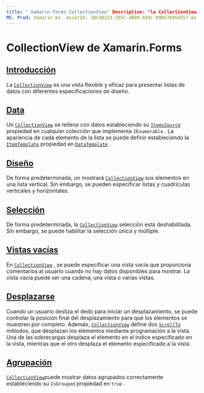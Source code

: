 ```yaml
---
title: " Xamarin.Forms CollectionView" Description: "la CollectionView es una vista flexible y eficaz para presentar listas de datos con diferentes especificaciones de diseño".
MS. Prod: Xamarin ms. AssetID: 2BC9B223-2D5C-4B09-849C-B9D578954557 ms. Technology: Xamarin-Forms Author: davidbritch ms. Author: dabritch ms. Date: 07/24/2019 no-LOC: [ Xamarin.Forms , Xamarin.Essentials ]
---
```


# <a name="xamarinforms-collectionview"></a>CollectionView de Xamarin.Forms

## <a name="introduction"></a>[Introducción](introduction.md)

La [`CollectionView`](xref:Xamarin.Forms.CollectionView) es una vista flexible y eficaz para presentar listas de datos con diferentes especificaciones de diseño.

## <a name="data"></a>[Data](populate-data.md)

Un [`CollectionView`](xref:Xamarin.Forms.CollectionView) se rellena con datos estableciendo su [`ItemsSource`](xref:Xamarin.Forms.ItemsView.ItemsSource) propiedad en cualquier colección que implementa `IEnumerable` . La apariencia de cada elemento de la lista se puede definir estableciendo la [`ItemTemplate`](xref:Xamarin.Forms.ItemsView.ItemTemplate) propiedad en [`DataTemplate`](xref:Xamarin.Forms.DataTemplate) .

## <a name="layout"></a>[Diseño](layout.md)

De forma predeterminada, un mostrará [`CollectionView`](xref:Xamarin.Forms.CollectionView) sus elementos en una lista vertical. Sin embargo, se pueden especificar listas y cuadrículas verticales y horizontales.

## <a name="selection"></a>[Selección](selection.md)

De forma predeterminada, la [`CollectionView`](xref:Xamarin.Forms.CollectionView) selección está deshabilitada. Sin embargo, se puede habilitar la selección única y múltiple.

## <a name="empty-views"></a>[Vistas vacías](emptyview.md)

En [`CollectionView`](xref:Xamarin.Forms.CollectionView) , se puede especificar una vista vacía que proporciona comentarios al usuario cuando no hay datos disponibles para mostrar. La vista vacía puede ser una cadena, una vista o varias vistas.

## <a name="scrolling"></a>[Desplazarse](scrolling.md)

Cuando un usuario desliza el dedo para iniciar un desplazamiento, se puede controlar la posición final del desplazamiento para que los elementos se muestren por completo. Además, [`CollectionView`](xref:Xamarin.Forms.CollectionView) define dos [`ScrollTo`](xref:Xamarin.Forms.ItemsView.ScrollTo*) métodos, que desplazan los elementos mediante programación a la vista. Una de las sobrecargas desplaza el elemento en el índice especificado en la vista, mientras que el otro desplaza el elemento especificado a la vista.

## <a name="grouping"></a>[Agrupación](grouping.md)

[`CollectionView`](xref:Xamarin.Forms.CollectionView)puede mostrar datos agrupados correctamente estableciendo su `IsGrouped` propiedad en `true` .
